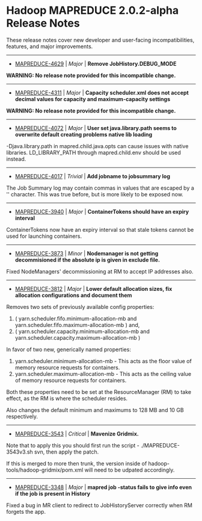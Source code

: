 
<!---
# Licensed to the Apache Software Foundation (ASF) under one
# or more contributor license agreements.  See the NOTICE file
# distributed with this work for additional information
# regarding copyright ownership.  The ASF licenses this file
# to you under the Apache License, Version 2.0 (the
# "License"); you may not use this file except in compliance
# with the License.  You may obtain a copy of the License at
#
#     http://www.apache.org/licenses/LICENSE-2.0
#
# Unless required by applicable law or agreed to in writing, software
# distributed under the License is distributed on an "AS IS" BASIS,
# WITHOUT WARRANTIES OR CONDITIONS OF ANY KIND, either express or implied.
# See the License for the specific language governing permissions and
# limitations under the License.
-->
# Hadoop MAPREDUCE 2.0.2-alpha Release Notes

These release notes cover new developer and user-facing incompatibilities, features, and major improvements.


---

* [MAPREDUCE-4629](https://issues.apache.org/jira/browse/MAPREDUCE-4629) | *Major* | **Remove JobHistory.DEBUG\_MODE**

**WARNING: No release note provided for this incompatible change.**


---

* [MAPREDUCE-4311](https://issues.apache.org/jira/browse/MAPREDUCE-4311) | *Major* | **Capacity scheduler.xml does not accept decimal values for capacity and maximum-capacity settings**

**WARNING: No release note provided for this incompatible change.**


---

* [MAPREDUCE-4072](https://issues.apache.org/jira/browse/MAPREDUCE-4072) | *Major* | **User set java.library.path seems to overwrite default creating problems native lib loading**

-Djava.library.path in mapred.child.java.opts can cause issues with native libraries.  LD\_LIBRARY\_PATH through mapred.child.env should be used instead.


---

* [MAPREDUCE-4017](https://issues.apache.org/jira/browse/MAPREDUCE-4017) | *Trivial* | **Add jobname to jobsummary log**

The Job Summary log may contain commas in values that are escaped by a '\' character.  This was true before, but is more likely to be exposed now.


---

* [MAPREDUCE-3940](https://issues.apache.org/jira/browse/MAPREDUCE-3940) | *Major* | **ContainerTokens should have an expiry interval**

ContainerTokens now have an expiry interval so that stale tokens cannot be used for launching containers.


---

* [MAPREDUCE-3873](https://issues.apache.org/jira/browse/MAPREDUCE-3873) | *Minor* | **Nodemanager is not getting decommisioned if the absolute ip is given in exclude file.**

Fixed NodeManagers' decommissioning at RM to accept IP addresses also.


---

* [MAPREDUCE-3812](https://issues.apache.org/jira/browse/MAPREDUCE-3812) | *Major* | **Lower default allocation sizes, fix allocation configurations and document them**

Removes two sets of previously available config properties:

1. ( yarn.scheduler.fifo.minimum-allocation-mb and yarn.scheduler.fifo.maximum-allocation-mb ) and,
2. ( yarn.scheduler.capacity.minimum-allocation-mb and yarn.scheduler.capacity.maximum-allocation-mb )

In favor of two new, generically named properties:

1. yarn.scheduler.minimum-allocation-mb - This acts as the floor value of memory resource requests for containers.
2. yarn.scheduler.maximum-allocation-mb - This acts as the ceiling value of memory resource requests for containers.

Both these properties need to be set at the ResourceManager (RM) to take effect, as the RM is where the scheduler resides.

Also changes the default minimum and maximums to 128 MB and 10 GB respectively.


---

* [MAPREDUCE-3543](https://issues.apache.org/jira/browse/MAPREDUCE-3543) | *Critical* | **Mavenize Gridmix.**

Note that to apply this you should first run the script - ./MAPREDUCE-3543v3.sh svn, then apply the patch.

If this is merged to more then trunk, the version inside of hadoop-tools/hadoop-gridmix/pom.xml will need to be udpated accordingly.


---

* [MAPREDUCE-3348](https://issues.apache.org/jira/browse/MAPREDUCE-3348) | *Major* | **mapred job -status fails to give info even if the job is present in History**

Fixed a bug in MR client to redirect to JobHistoryServer correctly when RM forgets the app.



